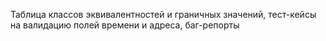 Таблица классов эквивалентностей и граничных значений, тест-кейсы на валидацию полей времени и адреса, баг-репорты

